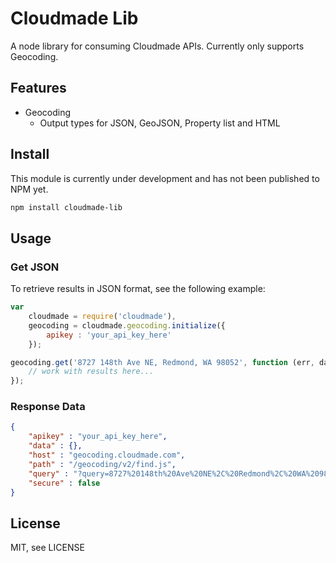 # Cloudmade Lib

A node library for consuming Cloudmade APIs. Currently only supports Geocoding.

## Features

* Geocoding
	* Output types for JSON, GeoJSON, Property list and HTML

## Install

This module is currently under development and has not been published to NPM yet.

```Bash
npm install cloudmade-lib
```

## Usage

### Get JSON

To retrieve results in JSON format, see the following example:

```Javascript
var
	cloudmade = require('cloudmade'),
	geocoding = cloudmade.geocoding.initialize({
		apikey : 'your_api_key_here'
	});

geocoding.get('8727 148th Ave NE, Redmond, WA 98052', function (err, data) {
	// work with results here...
});
```

### Response Data

```JSON
{
	"apikey" : "your_api_key_here",
	"data" : {},
	"host" : "geocoding.cloudmade.com",
	"path" : "/geocoding/v2/find.js",
	"query" : "?query=8727%20148th%20Ave%20NE%2C%20Redmond%2C%20WA%2098052",
	"secure" : false
}
```

## License

MIT, see LICENSE